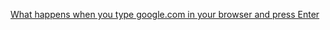 [What happens when you type google.com in your browser and press Enter](https://docs.google.com/document/d/1c2lVnJqWrxM_l4Xmglp0Qua8OY9a_UZnjrhCW1i9pVw/edit?usp=sharing)
